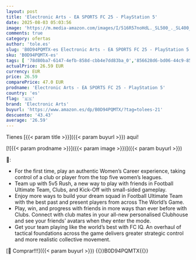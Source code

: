 ```yaml
---
layout: post
title: 'Electronic Arts - EA SPORTS FC 25 - PlayStation 5'
date: 2025-08-03 05:03:56
image: 'https://m.media-amazon.com/images/I/516R57noHdL._SL500_._SL400_.jpg'
comments: true
category: ofertas
author: 'tole.es'
slug: 'B0D94PQMTX-es Electronic Arts - EA SPORTS FC 25 - PlayStation 5'
sku: 'B0D94PQMTX-es'
tags: [ '78d80ba7-6147-4efb-858d-cbb4e7dd83ba_0','856628d6-bd06-44c9-8556-c5cb75f77e2b_0','856628d6-bd06-44c9-8556-c5cb75f77e2b_2201','856628d6-bd06-44c9-8556-c5cb75f77e2b_3601','856628d6-bd06-44c9-8556-c5cb75f77e2b_5101','Arborist Merchandising Root','Custom Stores','Hardware y juegos para PlayStation 5','Importaciones en Videojuegos','Inglaterra','Juegos para PlayStation 5','Preventa de Videojuegos','Self Service','Special Features Stores','Tienda de Importaciones inglesas','Videojuegos','Videojuegos más esperados','electronic arts','playstation','🇪🇸', ]
actualPrice: 26.59 EUR
currency: EUR
price: 26.59
comparePrice: 47.0 EUR
prodname: 'Electronic Arts - EA SPORTS FC 25 - PlayStation 5'
country: 'es'
flag: '🇪🇸'
brand: 'Electronic Arts'
buyurl: 'https://www.amazon.es/dp/B0D94PQMTX/?tag=tolees-21'
descuento: '43.43'
average: '26.59'
---
```


Tienes [{{< param title >}}]({{< param buyurl >}}) aqui!

[![{{< param prodname >}}]({{< param image >}})]({{< param buyurl >}})

🔎:

- For the first time, play an authentic Women’s Career experience, taking control of a club or player from the top five women’s leagues.
- Team up with 5v5 Rush, a new way to play with friends in Football Ultimate Team, Clubs, and Kick-Off with small-sided gameplay.
- Enjoy more ways to build your dream squad in Football Ultimate Team with the best past and present players from across The World’s Game.
- Play, win, and progress with friends in more ways than ever before with Clubs. Connect with club mates in your all-new personalised Clubhouse and see your friends’ avatars when they enter the mode.
- Get your team playing like the world’s best with FC IQ. An overhaul of tactical foundations across the game delivers greater strategic control and more realistic collective movement.

[🛒 Comprar!!!]({{< param buyurl >}})
{{<world>}}B0D94PQMTX{{</world>}}
